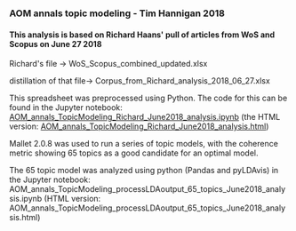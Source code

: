 ### AOM annals topic modeling -  Tim Hannigan 2018

#### This analysis is based on Richard Haans' pull of articles from WoS and Scopus on June 27 2018
Richard's file ->
WoS_Scopus_combined_updated.xlsx

distillation of that file->
Corpus_from_Richard_analysis_2018_06_27.xlsx

This spreadsheet was preprocessed using Python. The code for this can be found in the Jupyter notebook: [AOM_annals_TopicModeling_Richard_June2018_analysis.ipynb](AOM_annals_TopicModeling_Richard_June2018_analysis.ipynb) (the HTML version: [AOM_annals_TopicModeling_Richard_June2018_analysis.html](http://htmlpreview.github.io/?https://github.com/timhannigan/aomannals/edit/master/AOM_annals_TopicModeling_Richard_June2018_analysis.html))

Mallet 2.0.8 was used to run a series of topic models, with the coherence metric showing 65 topics as a good candidate for an optimal model.

The 65 topic model was analyzed using python (Pandas and pyLDAvis) in the Jupyter notebook:
AOM_annals_TopicModeling_processLDAoutput_65_topics_June2018_analysis.ipynb (HTML version: AOM_annals_TopicModeling_processLDAoutput_65_topics_June2018_analysis.html)
